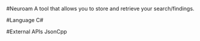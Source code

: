 #Neuroam
A tool that allows you to store and retrieve your search/findings.

#Language
C#

#External APIs
JsonCpp
